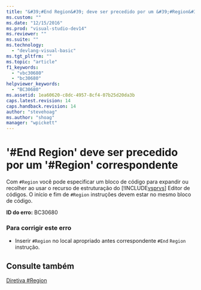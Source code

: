 ```yaml
---
title: "&#39;#End Region&#39; deve ser precedido por um &#39;#Region&#39; correspondente | Microsoft Docs"
ms.custom: ""
ms.date: "12/15/2016"
ms.prod: "visual-studio-dev14"
ms.reviewer: ""
ms.suite: ""
ms.technology: 
  - "devlang-visual-basic"
ms.tgt_pltfrm: ""
ms.topic: "article"
f1_keywords: 
  - "vbc30680"
  - "bc30680"
helpviewer_keywords: 
  - "BC30680"
ms.assetid: 1ea60620-c8dc-4957-8cf4-07b25d20da3b
caps.latest.revision: 14
caps.handback.revision: 14
author: "stevehoag"
ms.author: "shoag"
manager: "wpickett"
---
```

# &#39;#End Region&#39; deve ser precedido por um &#39;#Region&#39; correspondente
Com `#Region` você pode especificar um bloco de código para expandir ou recolher ao usar o recurso de estruturação do [!INCLUDE[vsprvs](../../csharp/includes/vsprvs_md.md)] Editor de códigos. O início e fim de `#Region` instruções devem estar no mesmo bloco de código.  
  
 **ID do erro:** BC30680  
  
### Para corrigir este erro  
  
-   Inserir `#Region` no local apropriado antes correspondente `#End` `Region` instrução.  
  
## Consulte também  
 [Diretiva \#Region](../../visual-basic/language-reference/directives/region-directive.md)